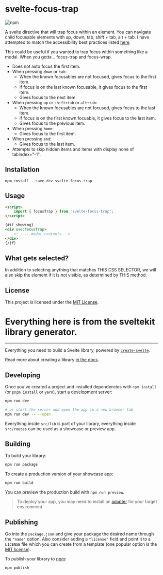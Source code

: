# svelte-focus-trap

![npm](https://img.shields.io/npm/v/svelte-focus-trap)

A svelte directive that will trap focus within an element.
You can navigate child focusable elements with up, down, tab, shift + tab, alt + tab. I have attempted to match the accessibility best practices listed [here](https://www.w3.org/TR/wai-aria-practices/examples/menu-button/menu-button-links.html).

This could be useful if you wanted to trap focus within something like a modal. When you gotta... focus-trap and focus-wrap.

- Does not auto focus the first item.
  <!-- TODO: ? WTH is this Ember link doing here? Surely svelte has an auto/capture focus directive * Scope this [auto-focus modifier](https://github.com/qonto/ember-autofocus-modifier) out if you need that. -->
- When pressing `down` or `tab`:
  - When the known focusables are not focused, gives focus to the first item.
  - If focus is on the last known focusable, it gives focus to the first item.
  - Gives focus to the next item.
- When pressing `up` or `shift+tab` or `alt+tab`:
  - When the known focusables are not focused, gives focus to the last item.
  - If focus is on the first known focuable, it gives focus to the last item.
  - Gives focus to the previous item.
- When pressing `home`:
  - Gives focus to the first item.
- When pressing `end`:
  - Gives focus to the last item.
- Attempts to skip hidden items and items with display none of tabindex="-1".

## Installation

```
npm install --save-dev svelte-focus-trap
```

## Usage

```html
<script>
	import { focusTrap } from 'svelte-focus-trap';
</script>

{#if showing}
<div use:focusTrap>
	<!-- ...modal contents -->
</div>
{/if}
```

## What gets selected?

In addition to selecting anything that matches THIS CSS SELECTOR, we will also skip the element if it is not visible, as determined by THIS method.

## License

This project is licensed under the [MIT License](LICENSE.md).

# Everything here is from the sveltekit library generator.

---

Everything you need to build a Svelte library, powered by [`create-svelte`](https://github.com/sveltejs/kit/tree/master/packages/create-svelte).

Read more about creating a library [in the docs](https://kit.svelte.dev/docs/packaging).

## Developing

Once you've created a project and installed dependencies with `npm install` (or `pnpm install` or `yarn`), start a development server:

```bash
npm run dev

# or start the server and open the app in a new browser tab
npm run dev -- --open
```

Everything inside `src/lib` is part of your library, everything inside `src/routes` can be used as a showcase or preview app.

## Building

To build your library:

```bash
npm run package
```

To create a production version of your showcase app:

```bash
npm run build
```

You can preview the production build with `npm run preview`.

> To deploy your app, you may need to install an [adapter](https://kit.svelte.dev/docs/adapters) for your target environment.

## Publishing

Go into the `package.json` and give your package the desired name through the `"name"` option. Also consider adding a `"license"` field and point it to a `LICENSE` file which you can create from a template (one popular option is the [MIT license](https://opensource.org/license/mit/)).

To publish your library to [npm](https://www.npmjs.com):

```bash
npm publish
```
